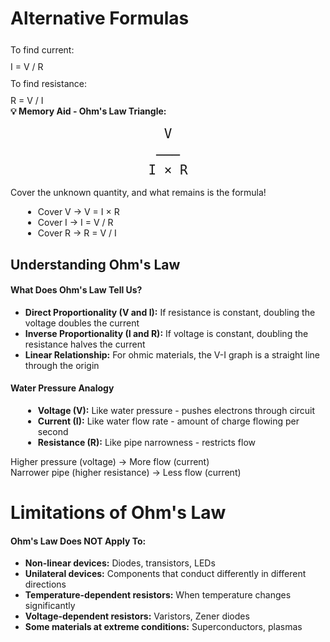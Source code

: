 <!-- <div class="container"> -->
# Alternative Formulas

<!-- <h4 style="color: #e65100;">Alternative Forms:</h4> -->

<div style="margin-top: 25px;">
    <p style="margin: 10px 0;">To find current:</p>
    <div class="formula">I = V / R</div>
    <p style="margin: 10px 0;">To find resistance:</p>
    <div class="formula">R = V / I</div>
    </div>
</div>
                    
<div class="note">
    <strong>💡 Memory Aid - Ohm's Law Triangle:</strong><br>
    <div style="text-align: center; font-size: 1.5em; margin: 15px 0; font-family: monospace;">
        <div style="margin: 10px 0;">V</div>
        <div>───</div>
        <div>I × R</div>
    </div>
    <p>Cover the unknown quantity, and what remains is the formula!</p>
    <ul style="margin-left: 20px; margin-top: 10px;">
        <li>Cover V → V = I × R</li>
        <li>Cover I → I = V / R</li>
        <li>Cover R → R = V / I</li>
    </ul>
</div>
                    
## Understanding Ohm's Law

<div class="definition-card">
    <h4>What Does Ohm's Law Tell Us?</h4>
    <div class="key-points">
        <ul>
            <li><strong>Direct Proportionality (V and I):</strong> If resistance is constant, doubling the voltage doubles the current</li>
            <li><strong>Inverse Proportionality (I and R):</strong> If voltage is constant, doubling the resistance halves the current</li>
            <li><strong>Linear Relationship:</strong> For ohmic materials, the V-I graph is a straight line through the origin</li>
        </ul>
    </div>
                        
<div class="example" style="margin-top: 15px;">
    <h4>Water Pressure Analogy</h4>
    <ul style="margin-left: 20px;">
        <li><strong>Voltage (V):</strong> Like water pressure - pushes electrons through circuit</li>
        <li><strong>Current (I):</strong> Like water flow rate - amount of charge flowing per second</li>
        <li><strong>Resistance (R):</strong> Like pipe narrowness - restricts flow</li>
    </ul>
    <p style="margin-top: 10px;">Higher pressure (voltage) → More flow (current)<br>Narrower pipe (higher resistance) → Less flow (current)</p>
</div>
</div>

# Limitations of Ohm's Law

<div class="key-points">
    <h4>Ohm's Law Does NOT Apply To:</h4>
    <ul>
        <li><strong>Non-linear devices:</strong> Diodes, transistors, LEDs</li>
        <li><strong>Unilateral devices:</strong> Components that conduct differently in different directions</li>
        <li><strong>Temperature-dependent resistors:</strong> When temperature changes significantly</li>
        <li><strong>Voltage-dependent resistors:</strong> Varistors, Zener diodes</li>
        <li><strong>Some materials at extreme conditions:</strong> Superconductors, plasmas</li>
    </ul>
</div>
</div>
